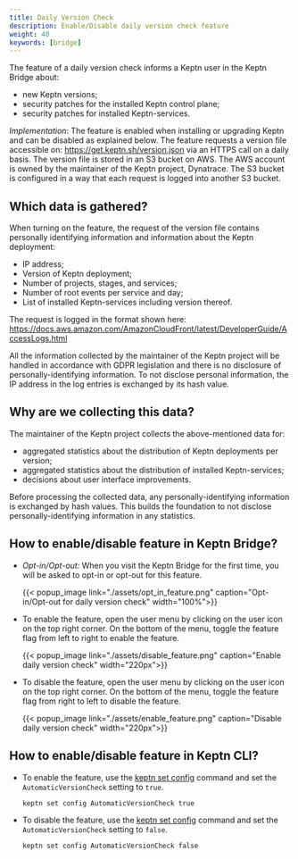 ```yaml
---
title: Daily Version Check
description: Enable/Disable daily version check feature
weight: 40
keywords: [bridge]
---
```


The feature of a daily version check informs a Keptn user in the Keptn Bridge about:

-	new Keptn versions;
-	security patches for the installed Keptn control plane;
-	security patches for installed Keptn-services. 

*Implementation*: The feature is enabled when installing or upgrading Keptn and can be disabled as explained below. The feature requests a version file accessible on: https://get.keptn.sh/version.json via an HTTPS call on a daily basis. The version file is stored in an S3 bucket on AWS. The AWS account is owned by the maintainer of the Keptn project, Dynatrace. The S3 bucket is configured in a way that each request is logged into another S3 bucket. 

## Which data is gathered?

When turning on the feature, the request of the version file contains personally identifying information and information about the Keptn deployment: 

*	IP address;
*	Version of Keptn deployment;
*	Number of projects, stages, and services; 
*	Number of root events per service and day;
*	List of installed Keptn-services including version thereof. 

The request is logged in the format shown here: https://docs.aws.amazon.com/AmazonCloudFront/latest/DeveloperGuide/AccessLogs.html

All the information collected by the maintainer of the Keptn project will be handled in accordance with GDPR legislation and there is no disclosure of personally-identifying information. To not disclose personal information, the IP address in the log entries is exchanged by its hash value.

## Why are we collecting this data? 

The maintainer of the Keptn project collects the above-mentioned data for: 

* aggregated statistics about the distribution of Keptn deployments per version;
* aggregated statistics about the distribution of installed Keptn-services;
* decisions about user interface improvements.

Before processing the collected data, any personally-identifying information is exchanged by hash values. This builds the foundation to not disclose personally-identifying information in any statistics. 

## How to enable/disable feature in Keptn Bridge?

* *Opt-in/Opt-out:* When you visit the Keptn Bridge for the first time, you will be asked to opt-in or opt-out for this feature.

    {{< popup_image
        link="./assets/opt_in_feature.png"
        caption="Opt-in/Opt-out for daily version check"
        width="100%">}}

* To enable the feature, open the user menu by clicking on the user icon on the top right corner. On the bottom of the menu, toggle the feature flag from left to right to enable the feature.

    {{< popup_image
        link="./assets/disable_feature.png"
        caption="Enable daily version check"
        width="220px">}}

* To disable the feature, open the user menu by clicking on the user icon on the top right corner. On the bottom of the menu, toggle the feature flag from right to left to disable the feature.

    {{< popup_image
        link="./assets/enable_feature.png"
        caption="Disable daily version check"
        width="220px">}}

## How to enable/disable feature in Keptn CLI?

* To enable the feature, use the [keptn set config](../cli/commands/keptn_set_config/) command and set the `AutomaticVersionCheck` setting to `true`. 

    ```console
    keptn set config AutomaticVersionCheck true
    ```

* To disable the feature, use the [keptn set config](../cli/commands/keptn_set_config/) command and set the `AutomaticVersionCheck` setting to `false`. 

    ```console
    keptn set config AutomaticVersionCheck false
    ```